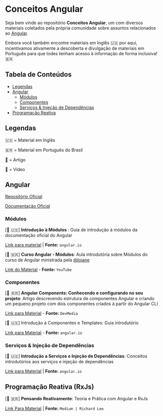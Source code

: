 # Conceitos Angular

Seja bem vinde ao repositório **Conceitos Angular**,
um com diversos materiais coletados pela própria comunidade sobre assuntos relacionados ao [Angular](https://angular.io).

Embora você também encontre materiais em Inglês 🇺🇸 por aqui, incentivamos ativamente a descoberta e divulgação de materiais em Português para que todes tenham acesso à informação de forma inclusiva! 🇧🇷

## Tabela de Conteúdos

- [Legendas](legendas)
- [Angular](#angular)
  - [Módulos](#módulos)
  - [Componentes](#componentes)
  - [Serviços & Injeção de Dependências](#serviços-&-injeção-de-dependências)
- [Programação Reativa](#programação-reativa-rxjs)

## Legendas

🇺🇸 = Material em Inglês

🇧🇷 = Material em Português do Brasil

📖 = Artigo

🎥 = Vídeo

## Angular

[Repositório Oficial](https://github.com/angular/angular)

[Documentação Oficial](https://angular.io)

### Módulos

[📖 🇺🇸] **Introdução à Módulos**
: Guia de introdução à módulos da documentação oficial do Angular

[Link para material](https://angular.io/guide/architecture-modules) | **Fonte:** `angular.io`

[🎥 🇧🇷] **Curso Angular - Módulos**: Aula introdutória sobre Módulos do curso de Angular ministrada pela [@loiane](https://github.com/loiane)

[Link do Material](https://www.youtube.com/watch?v=36kd3uR-hG8) - **Fonte:** `YouTube`

### Componentes

[📖 🇧🇷] **Angular Components: Conhecendo e configurando no seu projeto**: Artigo descrevendo estrutura de componentes Angular e criando um pequeno projeto com dois componentes criados à partir do Angular CLI

[Link para Material](https://www.devmedia.com.br/angular-components-conhecendo-e-configurando-no-seu-projeto/40734) - **Fonte:** `DevMedia`

[📖 🇺🇸] Introdução à Componentes e Templates: Guia introdutório

[Link para Material](https://angular.io/guide/architecture-components) - **Fonte:** `angular.io`

### Serviços & Injeção de Dependências

[📖 🇺🇸] **Introdução a Serviços e Injeção de Dependências**: Conceitos introdutórios aos serviços e injeção de dependências

[Link para Material](https://angular.io/guide/architecture-services) | **Fonte:** `angular.io`

## Programação Reativa (RxJs)

[📖 🇧🇷] **Pensando Reativamente**: Teoria e Prática com Angular e RxJs

[Link Para Material](https://medium.com/@richardleecba/pensando-reativamente-91361cfdccc5) | **Fonte:** `Medium | Richard Lee`
